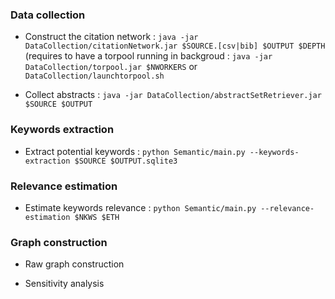 

### Data collection


 - Construct the citation network : `java -jar DataCollection/citationNetwork.jar $SOURCE.[csv|bib] $OUTPUT $DEPTH`
(requires to have a torpool running in backgroud : `java -jar DataCollection/torpool.jar $NWORKERS` or `DataCollection/launchtorpool.sh`

 - Collect abstracts : `java -jar DataCollection/abstractSetRetriever.jar $SOURCE $OUTPUT`

### Keywords extraction

 - Extract potential keywords : `python Semantic/main.py --keywords-extraction $SOURCE $OUTPUT.sqlite3`

### Relevance estimation

 - Estimate keywords relevance : `python Semantic/main.py --relevance-estimation $NKWS $ETH`

### Graph construction

 - Raw graph construction

 - Sensitivity analysis
 
